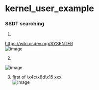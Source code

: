 # kernel_user_example

### SSDT searching

1.  
https://wiki.osdev.org/SYSENTER  
![image](https://user-images.githubusercontent.com/57231832/226271691-0253da87-6915-4a8c-a397-edc21df7366d.png)

2.  
![image](https://user-images.githubusercontent.com/57231832/226275185-3ffefc54-006f-40a3-819a-c1520bbabea2.png)


3. first of \x4c\x8d\x15 xxx  
![image](https://user-images.githubusercontent.com/57231832/226274690-119633ca-3326-4c14-a511-8dfe4047e03e.png)
